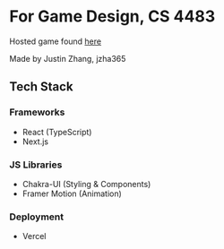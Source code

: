 # For Game Design, CS 4483
Hosted game found [here](https://game-design-w23.vercel.app)

Made by Justin Zhang, jzha365

## Tech Stack
### Frameworks
* React (TypeScript)
* Next.js

### JS Libraries
* Chakra-UI (Styling & Components)
* Framer Motion (Animation)

### Deployment
* Vercel
